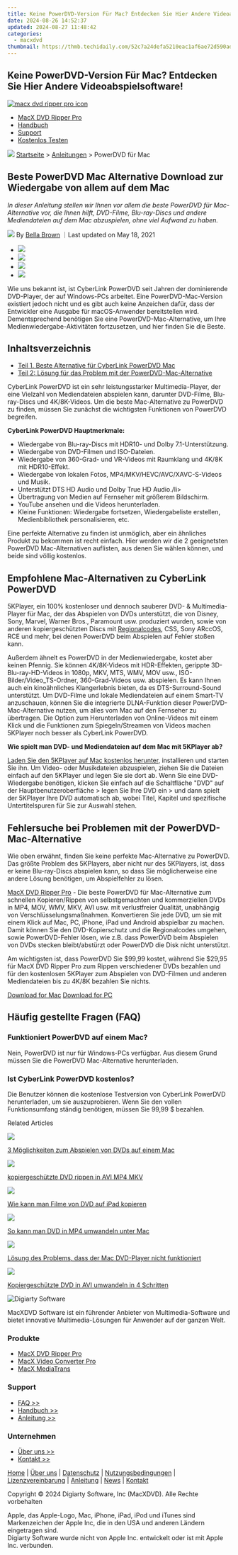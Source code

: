 ```yaml
---
title: Keine PowerDVD-Version Für Mac? Entdecken Sie Hier Andere Videoabspielsoftware!
date: 2024-08-26 14:52:37
updated: 2024-08-27 11:48:42
categories:
  - macxdvd
thumbnail: https://thmb.techidaily.com/52c7a24defa5210eac1af6ae72d590add87c3a906a66db142a5e1b1e1bc2654a.jpg
---
```


## Keine PowerDVD-Version Für Mac? Entdecken Sie Hier Andere Videoabspielsoftware!

[![macx dvd ripper pro icon](https://www.macxdvd.com/tutorial-de/../image-style/new-seo/icon12.png)](https://tools.techidaily.com/macxdvd/products/)

* [MacX DVD Ripper Pro](https://tools.techidaily.com/macxdvd/products/)
* [Handbuch](https://tools.techidaily.com/macxdvd/products/)
* [Support](https://tools.techidaily.com/macxdvd/products/)
* [Kostenlos Testen](https://tools.techidaily.com/macxdvd/products/)



![](https://www.macxdvd.com/tutorial-de/../image-style/new-seo/icon7.png) [Startseite](https://tools.techidaily.com/macxdvd/products/) \> [Anleitungen](https://tools.techidaily.com/macxdvd/products/) \> PowerDVD für Mac 

## Beste PowerDVD Mac Alternative Download zur Wiedergabe von allem auf dem Mac



_In dieser Anleitung stellen wir Ihnen vor allem die beste PowerDVD für Mac-Alternative vor, die Ihnen hilft, DVD-Filme, Blu-ray-Discs und andere Mediendateien auf dem Mac abzuspielen, ohne viel Aufwand zu haben._

![](https://www.macxdvd.com/tutorial-de/../image-style/new-seo/icon6.png) By [Bella Brown](https://www.linkedin.com/in/bella-brown-920145104/) ｜Last updated on May 18, 2021

* [![](https://www.macxdvd.com/tutorial-de/../image-style/new-seo/share-fa.jpg)](https://www.facebook.com/sharer/sharer.php?u=https://www.macxdvd.com/tutorial-de/powerdvd-fur-mac.htm)
* [![](https://www.macxdvd.com/tutorial-de/../image-style/new-seo/share-tw.jpg)](https://twitter.com/intent/tweet?url=https://www.macxdvd.com/tutorial-de/powerdvd-fur-mac.htm)
* [![](https://www.macxdvd.com/tutorial-de/../image-style/new-seo/share-email.jpg)](https://www.macxdvd.com/tutorial-de/mailto:info@example.com?&subject=&body=https://www.macxdvd.com/tutorial-de/powerdvd-fur-mac.htm)
* [![](https://www.macxdvd.com/tutorial-de/../image-style/new-seo/share-in.jpg)](https://www.linkedin.com/shareArticle?mini=true&url=https://www.macxdvd.com/tutorial-de/powerdvd-fur-mac.htm&title=&summary=https://www.macxdvd.com/tutorial-de/powerdvd-fur-mac.htm&source=)

Wie uns bekannt ist, ist CyberLink PowerDVD seit Jahren der dominierende DVD-Player, der auf Windows-PCs arbeitet. Eine PowerDVD-Mac-Version existiert jedoch nicht und es gibt auch keine Anzeichen dafür, dass der Entwickler eine Ausgabe für macOS-Anwender bereitstellen wird. Dementsprechend benötigen Sie eine PowerDVD-Mac-Alternative, um Ihre Medienwiedergabe-Aktivitäten fortzusetzen, und hier finden Sie die Beste.

## Inhaltsverzeichnis

* [Teil 1\. Beste Alternative für CyberLink PowerDVD Mac](https://tools.techidaily.com/macxdvd/products/)
* [Teil 2: Lösung für das Problem mit der PowerDVD-Mac-Alternative](https://tools.techidaily.com/macxdvd/products/)

CyberLink PowerDVD ist ein sehr leistungsstarker Multimedia-Player, der eine Vielzahl von Mediendateien abspielen kann, darunter DVD-Filme, Blu-ray-Discs und 4K/8K-Videos. Um die beste Mac-Alternative zu PowerDVD zu finden, müssen Sie zunächst die wichtigsten Funktionen von PowerDVD begreifen.

**CyberLink PowerDVD Hauptmerkmale:**

* Wiedergabe von Blu-ray-Discs mit HDR10- und Dolby 7.1-Unterstützung.
* Wiedergabe von DVD-Filmen und ISO-Dateien.
* Wiedergabe von 360-Grad- und VR-Videos mit Raumklang und 4K/8K mit HDR10-Effekt.
* Wiedergabe von lokalen Fotos, MP4/MKV/HEVC/AVC/XAVC-S-Videos und Musik.
* Unterstützt DTS HD Audio und Dolby True HD Audio./li>
* Übertragung von Medien auf Fernseher mit größerem Bildschirm.
* YouTube ansehen und die Videos herunterladen.
* Kleine Funktionen: Wiedergabe fortsetzen, Wiedergabeliste erstellen, Medienbibliothek personalisieren, etc.

Eine perfekte Alternative zu finden ist unmöglich, aber ein ähnliches Produkt zu bekommen ist recht einfach. Hier werden wir die 2 geeignetsten PowerDVD Mac-Alternativen auflisten, aus denen Sie wählen können, und beide sind völlig kostenlos.

## Empfohlene Mac-Alternativen zu CyberLink PowerDVD

5KPlayer, ein 100% kostenloser und dennoch sauberer DVD- & Multimedia-Player für Mac, der das Abspielen von DVDs unterstützt, die von Disney, Sony, Marvel, Warner Bros., Paramount usw. produziert wurden, sowie von anderen kopiergeschützten Discs mit [Regionalcodes](https://tools.techidaily.com/macxdvd/products/), CSS, Sony ARccOS, RCE und mehr, bei denen PowerDVD beim Abspielen auf Fehler stoßen kann.

Außerdem ähnelt es PowerDVD in der Medienwiedergabe, kostet aber keinen Pfennig. Sie können 4K/8K-Videos mit HDR-Effekten, gerippte 3D-Blu-ray-HD-Videos in 1080p, MKV, MTS, WMV, MOV usw., ISO-Bilder/Video\_TS-Ordner, 360-Grad-Videos usw. abspielen. Es kann Ihnen auch ein kinoähnliches Klangerlebnis bieten, da es DTS-Surround-Sound unterstützt. Um DVD-Filme und lokale Mediendateien auf einem Smart-TV anzuschauen, können Sie die integrierte DLNA-Funktion dieser PowerDVD-Mac-Alternative nutzen, um alles vom Mac auf den Fernseher zu übertragen. Die Option zum Herunterladen von Online-Videos mit einem Klick und die Funktionen zum Spiegeln/Streamen von Videos machen 5KPlayer noch besser als CyberLink PowerDVD.

**Wie spielt man DVD- und Mediendateien auf dem Mac mit 5KPlayer ab?**

[Laden Sie den 5KPlayer auf Mac kostenlos herunter](https://tools.techidaily.com/5kplayer/products/), installieren und starten Sie ihn. Um Video- oder Musikdateien abzuspielen, ziehen Sie die Dateien einfach auf den 5KPlayer und legen Sie sie dort ab. Wenn Sie eine DVD-Wiedergabe benötigen, klicken Sie einfach auf die Schaltfläche "DVD" auf der Hauptbenutzeroberfläche > legen Sie Ihre DVD ein > und dann spielt der 5KPlayer Ihre DVD automatisch ab, wobei Titel, Kapitel und spezifische Untertitelspuren für Sie zur Auswahl stehen.

## Fehlersuche bei Problemen mit der PowerDVD-Mac-Alternative

Wie oben erwähnt, finden Sie keine perfekte Mac-Alternative zu PowerDVD. Das größte Problem des 5KPlayers, aber nicht nur des 5KPlayers, ist, dass er keine Blu-ray-Discs abspielen kann, so dass Sie möglicherweise eine andere Lösung benötigen, um Abspielfehler zu lösen.

[MacX DVD Ripper Pro](https://tools.techidaily.com/macxdvd/products/) \- Die beste PowerDVD für Mac-Alternative zum schnellen Kopieren/Rippen von selbstgemachten und kommerziellen DVDs in MP4, MOV, WMV, MKV, AVI usw. mit verlustfreier Qualität, unabhängig von Verschlüsselungsmaßnahmen. Konvertieren Sie jede DVD, um sie mit einem Klick auf Mac, PC, iPhone, iPad und Android abspielbar zu machen. Damit können Sie den DVD-Kopierschutz und die Regionalcodes umgehen, sowie PowerDVD-Fehler lösen, wie z.B. dass PowerDVD beim Abspielen von DVDs stecken bleibt/abstürzt oder PowerDVD die Disk nicht unterstützt.

Am wichtigsten ist, dass PowerDVD Sie $99,99 kostet, während Sie $29,95 für MacX DVD Ripper Pro zum Rippen verschiedener DVDs bezahlen und für den kostenlosen 5KPlayer zum Abspielen von DVD-Filmen und anderen Mediendateien bis zu 4K/8K bezahlen Sie nichts.

[Download for Mac](https://tools.techidaily.com/macxdvd/products/) [Download for PC](https://tools.techidaily.com/macxdvd/products/) 

## Häufig gestellte Fragen (FAQ)

### Funktioniert PowerDVD auf einem Mac?

Nein, PowerDVD ist nur für Windows-PCs verfügbar. Aus diesem Grund müssen Sie die PowerDVD Mac-Alternative herunterladen.

### Ist CyberLink PowerDVD kostenlos?

Die Benutzer können die kostenlose Testversion von CyberLink PowerDVD herunterladen, um sie auszuprobieren. Wenn Sie den vollen Funktionsumfang ständig benötigen, müssen Sie 99,99 $ bezahlen.



Related Articles

![](https://www.macxdvd.com/tutorial-de/../image-style/new-seo/pic7.jpg)

[3 Möglichkeiten zum Abspielen von DVDs auf einem Mac](https://tools.techidaily.com/macxdvd/products/) 

![](https://www.macxdvd.com/tutorial-de/../image-style/new-seo/pic6.jpg)

[kopiergeschützte DVD rippen in AVI MP4 MKV](https://tools.techidaily.com/macxdvd/products/) 

![](https://www.macxdvd.com/tutorial-de/../image-style/new-seo/pic5.jpg)

[Wie kann man Filme von DVD auf iPad kopieren](https://tools.techidaily.com/macxdvd/products/) 

![](https://www.macxdvd.com/tutorial-de/../image-style/new-seo/pic4.jpg)

[So kann man DVD in MP4 umwandeln unter Mac](https://tools.techidaily.com/macxdvd/products/) 

![](https://www.macxdvd.com/tutorial-de/../image-style/new-seo/pic3.jpg)

[Lösung des Problems, dass der Mac DVD-Player nicht funktioniert](https://tools.techidaily.com/macxdvd/products/) 

![](https://www.macxdvd.com/tutorial-de/../image-style/new-seo/pic2.jpg)

[Kopiergeschützte DVD in AVI umwandeln in 4 Schritten](https://tools.techidaily.com/macxdvd/products/) 



![Digiarty Software](https://www.macxdvd.com/tutorial-de/../icon/logo.png) 

MacXDVD Software ist ein führender Anbieter von Multimedia-Software und bietet innovative Multimedia-Lösungen für Anwender auf der ganzen Welt.

### Produkte

* [MacX DVD Ripper Pro](https://tools.techidaily.com/macxdvd/products/)
* [MacX Video Converter Pro](https://tools.techidaily.com/macxdvd/products/)
* [MacX MediaTrans](https://tools.techidaily.com/macxdvd/products/)

### Support

* [FAQ >>](https://tools.techidaily.com/macxdvd/products/)
* [Handbuch >>](https://tools.techidaily.com/macxdvd/products/)
* [Anleitung >>](https://tools.techidaily.com/macxdvd/products/)

### Unternehmen

* [Über uns >>](https://tools.techidaily.com/macxdvd/products/)
* [Kontakt >>](https://tools.techidaily.com/macxdvd/products/)



[Home](https://tools.techidaily.com/macxdvd/products/) | [Über uns](https://tools.techidaily.com/macxdvd/products/) | [Datenschutz](https://tools.techidaily.com/macxdvd/products/) | [Nutzungsbedingungen](https://tools.techidaily.com/macxdvd/products/) | [Lizenzvereinbarung](https://tools.techidaily.com/macxdvd/products/) | [Anleitung](https://tools.techidaily.com/macxdvd/products/) | [News](https://tools.techidaily.com/macxdvd/products/) | [Kontakt](https://tools.techidaily.com/macxdvd/products/)

Copyright © 2024 Digiarty Software, Inc (MacXDVD). Alle Rechte vorbehalten

Apple, das Apple-Logo, Mac, iPhone, iPad, iPod und iTunes sind Markenzeichen der Apple Inc, die in den USA und anderen Ländern eingetragen sind.   
Digiarty Software wurde nicht von Apple Inc. entwickelt oder ist mit Apple Inc. verbunden.

<ins class="adsbygoogle"
     style="display:block"
     data-ad-format="autorelaxed"
     data-ad-client="ca-pub-7571918770474297"
     data-ad-slot="1223367746"></ins>



<ins class="adsbygoogle"
     style="display:block"
     data-ad-client="ca-pub-7571918770474297"
     data-ad-slot="8358498916"
     data-ad-format="auto"
     data-full-width-responsive="true"></ins>
